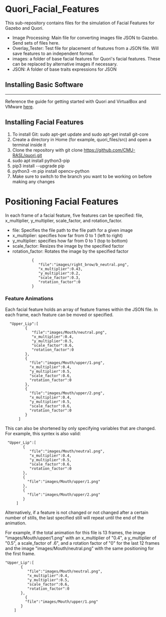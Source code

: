 # Quori_Facial_Features

This sub-repository contains files for the simulation of Facial Features for Gazebo and Quori. 
- Image Processing: Main file for converting images file JSON to Gazebo. Send sets of files here.
- Overlay_Tester: Test file for placement of features from a JSON file. Will save features to an independent format.
- images: a folder of base facial features for Quori's facial features. These can be replaced by alternative images if necessary. 
- JSON: A folder of base traits expressions for JSON

## Installing Basic Software
---- 
Reference the guide for getting started with Quori and VirtualBox and VMware [here](https://github.com/CMU-RASL/quori).

## Installing Facial Features
1. To install Git: sudo apt-get update and sudo apt-get install git-core
2. Create a directory in Home (for example, quori_files/src) and open a terminal inside it
3. Clone the repository with git clone https://github.com/CMU-RASL/quori.git
4. sudo apt install python3-pip
5. pip3 install --upgrade pip
6. python3 -m pip install opencv-python
7. Make sure to switch to the branch you want to be working on before making any changes

# Positioning Facial Features
In each frame of a facial feature, five features can be specified: file, x_multiplier, y_multiplier, scale_factor, and rotation_factor.
- file: Specifies the file path to the file path for a given image
- x_multiplier: specifies how far from 0 to 1 (left to right)
- y_multiplier: specifies how far from 0 to 1 (top to bottom) 
- scale_factor: Resizes the image by the specified factor
- rotation_factor: Rotates the image by the specified factor

```
            {
               "file":"images/right_brow/b_neutral.png",
               "x_multiplier":0.43,
               "y_multiplier":0.2,
               "scale_factor":0.3,
               "rotation_factor":0
            }
```

### Feature Animations

Each facial feature holds an array of feature frames within the JSON file. In each frame, each feature can be moved or specified.

```
  "Upper_Lip":[
         {
            "file":"images/Mouth/neutral.png",
            "x_multiplier":0.4,
            "y_multiplier":0.5,
            "scale_factor":0.6,
            "rotation_factor":0
         },
         {
           "file":"images/Mouth/upper/1.png",
           "x_multiplier":0.4,
           "y_multiplier":0.5,
           "scale_factor":0.6,
           "rotation_factor":0
         },
         {
           "file":"images/Mouth/upper/2.png",
           "x_multiplier":0.4,
           "y_multiplier":0.5,
           "scale_factor":0.6,
           "rotation_factor":0
         }
      ]
 ```
 
 This can also be shortened by only specifying variables that are changed. For example, this syntex is also valid:
 
 ```
  "Upper_Lip":[
         {
            "file":"images/Mouth/neutral.png",
            "x_multiplier":0.4,
            "y_multiplier":0.5,
            "scale_factor":0.6,
            "rotation_factor":0
         },
         {
           "file":"images/Mouth/upper/1.png"
         },
         {
           "file":"images/Mouth/upper/2.png"
         }
      ]
 ```
 
 Alternatively, if a feature is not changed or not changed after a certain number of stills, the last specified still will repeat until the end of the animation. 
 
 For example, if the total animation for this file is 13 frames, the image "images/Mouth/upper/1.png" with an x_multiplier of "0.4", a y_multiplier of "0.5", a scale_factor of  .6", and a rotation factor of "0" for the last 12 frames and the image "images/Mouth/neutral.png" with the same positioning for the first frame.
  ```
  "Upper_Lip":[
         {
            "file":"images/Mouth/neutral.png",
            "x_multiplier":0.4,
            "y_multiplier":0.5,
            "scale_factor":0.6,
            "rotation_factor":0
         },
           {
           "file":"images/Mouth/upper/1.png"
         }
      ]
 ```
 
